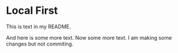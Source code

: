# Local First

This is text in my README.

And here is some more text. Now some more text. I am making some changes but not commiting. 
